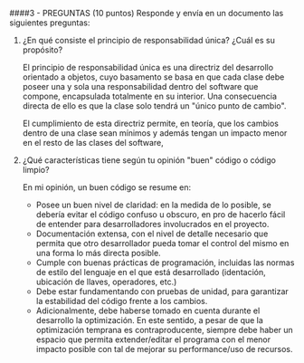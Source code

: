####3 - PREGUNTAS		(10	puntos)
Responde	y	envía	en	un	documento		las	siguientes		preguntas:

1. ¿En	qué	consiste	el	principio	de	responsabilidad		única?	¿Cuál	es	su		 propósito?

      El principio de responsabilidad única es una directriz del desarrollo orientado a objetos, cuyo basamento se basa en que cada clase debe poseer una y sola una responsabilidad dentro del software que compone, encapsulada totalmente en su interior. Una consecuencia directa de ello es que la clase solo tendrá un "único punto de cambio".

      El cumplimiento de esta directriz permite, en teoría, que los cambios dentro de una clase sean mínimos y además tengan un impacto menor en el resto de las clases del software,

2. ¿Qué	características tiene	según	tu opinión "buen" código o	código limpio?

      En mi opinión, un buen código se resume en:

      * Posee un buen nivel de claridad: en la medida de lo posible, se debería evitar el código confuso u obscuro, en pro de hacerlo fácil de entender para desarrolladores involucrados en el proyecto.
      * Documentación extensa, con el nivel de detalle necesario que permita que otro desarrollador pueda tomar el control del mismo en una forma lo más directa posible.
      * Cumple con buenas prácticas de programación, incluidas las normas de estilo del lenguaje en el que está desarrollado (identación, ubicación de llaves, operadores, etc.)
      * Debe estar fundamentando con pruebas de unidad, para garantizar la estabilidad del código frente a los cambios.
      * Adicionalmente, debe haberse tomado en cuenta durante el desarrollo la optimización. En este sentido, a pesar de que la optimización temprana es contraproducente, siempre debe haber un espacio que permita extender/editar el programa con el menor impacto posible con tal de mejorar su performance/uso de recursos.
